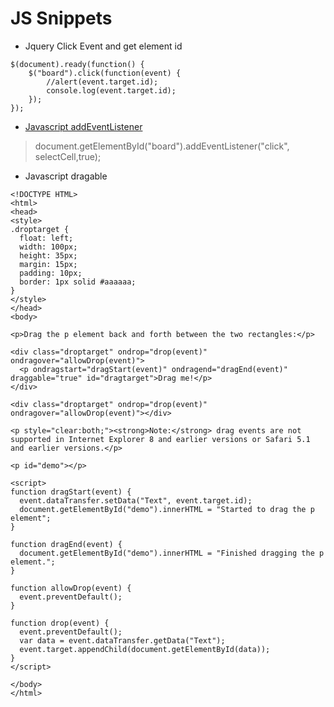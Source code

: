 # JS Snippets
- Jquery Click Event and get element id
~~~~
$(document).ready(function() {
    $("board").click(function(event) {
        //alert(event.target.id);
        console.log(event.target.id);
    });
});
~~~~

- [Javascript addEventListener]('https://www.w3schools.com/jsref/met_document_addeventlistener.asp')
>document.getElementById("board").addEventListener("click", selectCell,true);

- Javascript dragable
~~~~
<!DOCTYPE HTML>
<html>
<head>
<style>
.droptarget {
  float: left; 
  width: 100px; 
  height: 35px;
  margin: 15px;
  padding: 10px;
  border: 1px solid #aaaaaa;
}
</style>
</head>
<body>

<p>Drag the p element back and forth between the two rectangles:</p>

<div class="droptarget" ondrop="drop(event)" ondragover="allowDrop(event)">
  <p ondragstart="dragStart(event)" ondragend="dragEnd(event)" draggable="true" id="dragtarget">Drag me!</p>
</div>

<div class="droptarget" ondrop="drop(event)" ondragover="allowDrop(event)"></div>

<p style="clear:both;"><strong>Note:</strong> drag events are not supported in Internet Explorer 8 and earlier versions or Safari 5.1 and earlier versions.</p>

<p id="demo"></p>

<script>
function dragStart(event) {
  event.dataTransfer.setData("Text", event.target.id);
  document.getElementById("demo").innerHTML = "Started to drag the p element";
}

function dragEnd(event) {
  document.getElementById("demo").innerHTML = "Finished dragging the p element.";
}

function allowDrop(event) {
  event.preventDefault();
}

function drop(event) {
  event.preventDefault();
  var data = event.dataTransfer.getData("Text");
  event.target.appendChild(document.getElementById(data));
}
</script>

</body>
</html>
~~~~